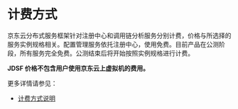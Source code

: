 # 计费方式
京东云分布式服务框架针对注册中心和调用链分析服务分别计费，价格与所选择的服务实例规格相关。配置管理服务依托注册中心，使用免费。目前产品在公测阶段，所有服务完全免费。公测结束后将开始按照实例规格进行计费。


**JDSF 价格不包含用户使用京东云上虚拟机的费用。**


更多详情请参见：

* [计费方式说明](../../../Finance/Billing/Billing-rule/Pay-As-You-Go.md)


		
		
		
